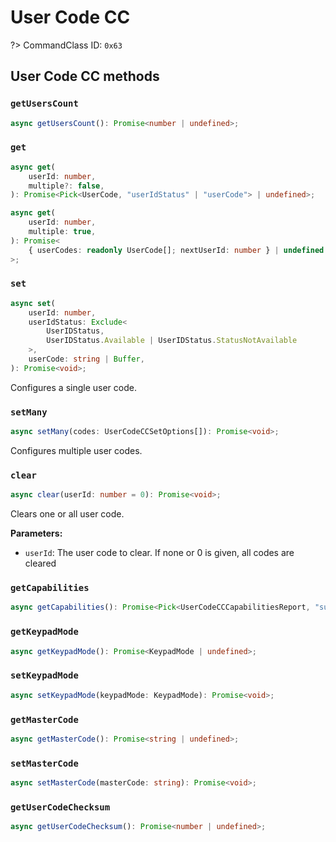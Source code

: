 # User Code CC

?> CommandClass ID: `0x63`

## User Code CC methods

### `getUsersCount`

```ts
async getUsersCount(): Promise<number | undefined>;
```

### `get`

```ts
async get(
	userId: number,
	multiple?: false,
): Promise<Pick<UserCode, "userIdStatus" | "userCode"> | undefined>;

async get(
	userId: number,
	multiple: true,
): Promise<
	{ userCodes: readonly UserCode[]; nextUserId: number } | undefined
>;
```

### `set`

```ts
async set(
	userId: number,
	userIdStatus: Exclude<
		UserIDStatus,
		UserIDStatus.Available | UserIDStatus.StatusNotAvailable
	>,
	userCode: string | Buffer,
): Promise<void>;
```

Configures a single user code.

### `setMany`

```ts
async setMany(codes: UserCodeCCSetOptions[]): Promise<void>;
```

Configures multiple user codes.

### `clear`

```ts
async clear(userId: number = 0): Promise<void>;
```

Clears one or all user code.

**Parameters:**

-   `userId`: The user code to clear. If none or 0 is given, all codes are cleared

### `getCapabilities`

```ts
async getCapabilities(): Promise<Pick<UserCodeCCCapabilitiesReport, "supportsMasterCode" | "supportsMasterCodeDeactivation" | "supportsUserCodeChecksum" | "supportsMultipleUserCodeReport" | "supportsMultipleUserCodeSet" | "supportedUserIDStatuses" | "supportedKeypadModes" | "supportedASCIIChars"> | undefined>;
```

### `getKeypadMode`

```ts
async getKeypadMode(): Promise<KeypadMode | undefined>;
```

### `setKeypadMode`

```ts
async setKeypadMode(keypadMode: KeypadMode): Promise<void>;
```

### `getMasterCode`

```ts
async getMasterCode(): Promise<string | undefined>;
```

### `setMasterCode`

```ts
async setMasterCode(masterCode: string): Promise<void>;
```

### `getUserCodeChecksum`

```ts
async getUserCodeChecksum(): Promise<number | undefined>;
```
